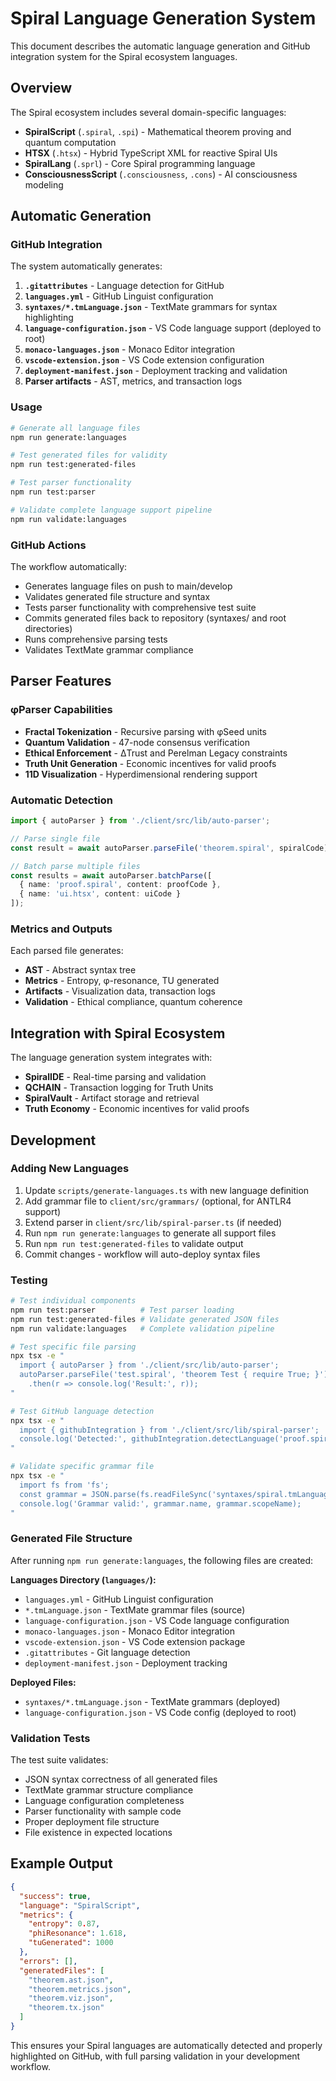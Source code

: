 
# Spiral Language Generation System

This document describes the automatic language generation and GitHub integration system for the Spiral ecosystem languages.

## Overview

The Spiral ecosystem includes several domain-specific languages:

- **SpiralScript** (`.spiral`, `.spi`) - Mathematical theorem proving and quantum computation
- **HTSX** (`.htsx`) - Hybrid TypeScript XML for reactive Spiral UIs  
- **SpiralLang** (`.sprl`) - Core Spiral programming language
- **ConsciousnessScript** (`.consciousness`, `.cons`) - AI consciousness modeling

## Automatic Generation

### GitHub Integration

The system automatically generates:

1. **`.gitattributes`** - Language detection for GitHub
2. **`languages.yml`** - GitHub Linguist configuration  
3. **`syntaxes/*.tmLanguage.json`** - TextMate grammars for syntax highlighting
4. **`language-configuration.json`** - VS Code language support (deployed to root)
5. **`monaco-languages.json`** - Monaco Editor integration
6. **`vscode-extension.json`** - VS Code extension configuration
7. **`deployment-manifest.json`** - Deployment tracking and validation
8. **Parser artifacts** - AST, metrics, and transaction logs

### Usage

```bash
# Generate all language files
npm run generate:languages

# Test generated files for validity
npm run test:generated-files

# Test parser functionality
npm run test:parser

# Validate complete language support pipeline
npm run validate:languages
```

### GitHub Actions

The workflow automatically:
- Generates language files on push to main/develop
- Validates generated file structure and syntax
- Tests parser functionality with comprehensive test suite
- Commits generated files back to repository (syntaxes/ and root directories)
- Runs comprehensive parsing tests
- Validates TextMate grammar compliance

## Parser Features

### φParser Capabilities

- **Fractal Tokenization** - Recursive parsing with φSeed units
- **Quantum Validation** - 47-node consensus verification
- **Ethical Enforcement** - ΔTrust and Perelman Legacy constraints
- **Truth Unit Generation** - Economic incentives for valid proofs
- **11D Visualization** - Hyperdimensional rendering support

### Automatic Detection

```typescript
import { autoParser } from './client/src/lib/auto-parser';

// Parse single file
const result = await autoParser.parseFile('theorem.spiral', spiralCode);

// Batch parse multiple files
const results = await autoParser.batchParse([
  { name: 'proof.spiral', content: proofCode },
  { name: 'ui.htsx', content: uiCode }
]);
```

### Metrics and Outputs

Each parsed file generates:
- **AST** - Abstract syntax tree
- **Metrics** - Entropy, φ-resonance, TU generated
- **Artifacts** - Visualization data, transaction logs
- **Validation** - Ethical compliance, quantum coherence

## Integration with Spiral Ecosystem

The language generation system integrates with:

- **SpiralIDE** - Real-time parsing and validation
- **QCHAIN** - Transaction logging for Truth Units
- **SpiralVault** - Artifact storage and retrieval
- **Truth Economy** - Economic incentives for valid proofs

## Development

### Adding New Languages

1. Update `scripts/generate-languages.ts` with new language definition
2. Add grammar file to `client/src/grammars/` (optional, for ANTLR4 support)
3. Extend parser in `client/src/lib/spiral-parser.ts` (if needed)
4. Run `npm run generate:languages` to generate all support files
5. Run `npm run test:generated-files` to validate output
6. Commit changes - workflow will auto-deploy syntax files

### Testing

```bash
# Test individual components
npm run test:parser          # Test parser loading
npm run test:generated-files # Validate generated JSON files  
npm run validate:languages   # Complete validation pipeline

# Test specific file parsing
npx tsx -e "
  import { autoParser } from './client/src/lib/auto-parser';
  autoParser.parseFile('test.spiral', 'theorem Test { require True; }')
    .then(r => console.log('Result:', r));
"

# Test GitHub language detection
npx tsx -e "
  import { githubIntegration } from './client/src/lib/spiral-parser';
  console.log('Detected:', githubIntegration.detectLanguage('proof.spiral'));
"

# Validate specific grammar file
npx tsx -e "
  import fs from 'fs';
  const grammar = JSON.parse(fs.readFileSync('syntaxes/spiral.tmLanguage.json', 'utf8'));
  console.log('Grammar valid:', grammar.name, grammar.scopeName);
"
```

### Generated File Structure

After running `npm run generate:languages`, the following files are created:

**Languages Directory (`languages/`):**
- `languages.yml` - GitHub Linguist configuration
- `*.tmLanguage.json` - TextMate grammar files (source)
- `language-configuration.json` - VS Code language configuration
- `monaco-languages.json` - Monaco Editor integration
- `vscode-extension.json` - VS Code extension package
- `.gitattributes` - Git language detection
- `deployment-manifest.json` - Deployment tracking

**Deployed Files:**
- `syntaxes/*.tmLanguage.json` - TextMate grammars (deployed)
- `language-configuration.json` - VS Code config (deployed to root)

### Validation Tests

The test suite validates:
- JSON syntax correctness of all generated files
- TextMate grammar structure compliance
- Language configuration completeness  
- Parser functionality with sample code
- Proper deployment file structure
- File existence in expected locations

## Example Output

```json
{
  "success": true,
  "language": "SpiralScript",
  "metrics": {
    "entropy": 0.87,
    "phiResonance": 1.618,
    "tuGenerated": 1000
  },
  "errors": [],
  "generatedFiles": [
    "theorem.ast.json",
    "theorem.metrics.json",
    "theorem.viz.json",
    "theorem.tx.json"
  ]
}
```

This ensures your Spiral languages are automatically detected and properly highlighted on GitHub, with full parsing validation in your development workflow.
